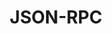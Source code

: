---
id: supernets-json-rpc
title: JSON-RPC
sidebar_label: JSON-RPC
description: Introduction to the architecture of Polygon Supernets.
keywords:
  - docs
  - polygon
  - edge
  - architecture
  - modular
  - layer
  - libp2p
  - extensible
---